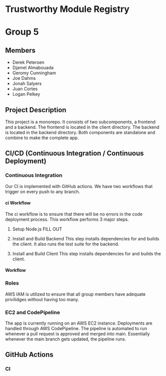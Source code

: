 # Trustworthy Module Registry
# Group 5

## Members
- Derek Petersen
- Djamel Almabouada
- Geromy Cunningham
- Joe Dahms
- Jonah Salyers
- Juan Cortes
- Logan Pelkey

## Project Description
This project is a monorepo. It consists of two subcomponents, a frontend and a backend. The frontend is located in the client directory. The
backend is located in the backend directory. Both components are standalone and combine to make the complete app.

## CI/CD (Continuous Integration / Continuous Deployment)

### Continuous Integration
Our CI is implemented with GitHub actions. We have two workflows that trigger on every push to any branch.

#### ci Workflow
The ci workflow is to ensure that there will be no errors in the code deployment process. This workflow performs 3 major steps.
1. Setup Node.js
FILL OUT

2. Install and Build Backend
This step installs dependencies for and builds the client. It also runs the test suite for the backend.

3. Install and Build Client
This step installs dependencies for and builds the client.

#### Workflow


### Roles
AWS IAM is utilized to ensure that all group members have adequate privilidges without having too many.

### EC2 and CodePipeline
The app is currently running on an AWS EC2 instance. Deployments are handled through AWS CodePipeline. The pipeline is automated to run whenever a pull request is approved
and merged into main. Essentially whenever the main branch gets updated, the pipeline runs.

## GitHub Actions

### CI

